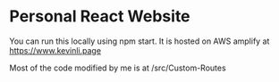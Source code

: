 # Personal React Website
You can run this locally using npm start.
It is hosted on AWS amplify at https://www.kevinli.page

Most of the code modified by me is at /src/Custom-Routes

